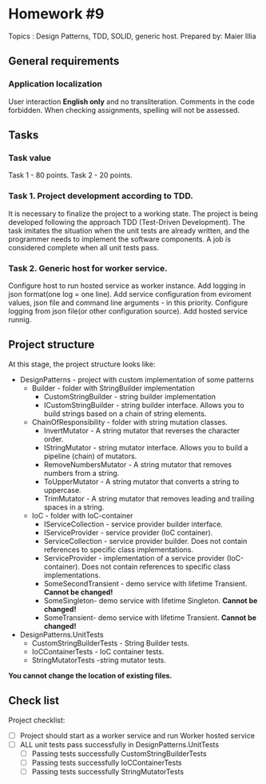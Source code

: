 # Homework #9

Topics : Design Patterns, TDD, SOLID, generic host.
Prepared by: Maier Illia
## General requirements
### Application localization
User interaction **English only** and no transliteration.
Comments in the code forbidden.
When checking assignments, spelling will not be assessed.
## Tasks
### Task value
Task 1 - 80 points.
Task 2 - 20 points.
### Task 1\. Project development according to TDD.
It is necessary to finalize the project to a working state.
The project is being developed following the approach TDD (Test-Driven Development).
The task imitates the situation when the unit tests are already written, and the programmer needs to implement the software components.
A job is considered complete when all unit tests pass.
### Task 2\. Generic host for worker service.
Configure host to run hosted service as worker instance.
Add logging in json format(one log = one line).
Add service configuration from eviroment values, json file and command line arguments - in this priority.
Configure logging from json file(or other configuration source).
Add hosted service runnig.

## Project structure
At this stage, the project structure looks like:
- DesignPatterns - project with custom implementation of some patterns
	- Builder - folder with StringBuilder implementation
		- CustomStringBuilder - string builder implementation
		- ICustomStringBuilder - string builder interface. Allows you to build strings based on a chain of string elements.
	- ChainOfResponsibility - folder with string mutation classes.
		- InvertMutator - A string mutator that reverses the character order.
		- IStringMutator - string mutator interface. Allows you to build a pipeline (chain) of mutators.
		- RemoveNumbersMutator - A string mutator that removes numbers from a string.
		- ToUpperMutator - A string mutator that converts a string to uppercase.
		- TrimMutator - A string mutator that removes leading and trailing spaces in a string.
	- IoC - folder with IoC-container
		- IServiceCollection - service provider builder interface.
		- IServiceProvider - service provider (IoC container).
		- ServiceCollection - service provider builder. Does not contain references to specific class implementations.
		- ServiceProvider - implementation of a service provider (IoC-container). Does not contain references to specific class implementations.
		- SomeSecondTransient - demo service with lifetime Transient. **Cannot be changed!**
		- SomeSingleton- demo service with lifetime Singleton. **Cannot be changed!**
		- SomeTransient- demo service with lifetime Transient. **Cannot be changed!**
- DesignPatterns.UnitTests
	- CustomStringBuilderTests - String Builder tests.
	- IoCContainerTests - IoC container tests.
	- StringMutatorTests -string mutator tests.

**You cannot change the location of existing files.**

## Check list
Project checklist:
- [ ] Project should start as a worker service and run Worker hosted service
- [ ] ALL unit tests pass successfully in DesignPatterns.UnitTests
	- [ ] Passing tests successfully CustomStringBuilderTests
	- [ ] Passing tests successfully IoCContainerTests
	- [ ] Passing tests successfully StringMutatorTests
